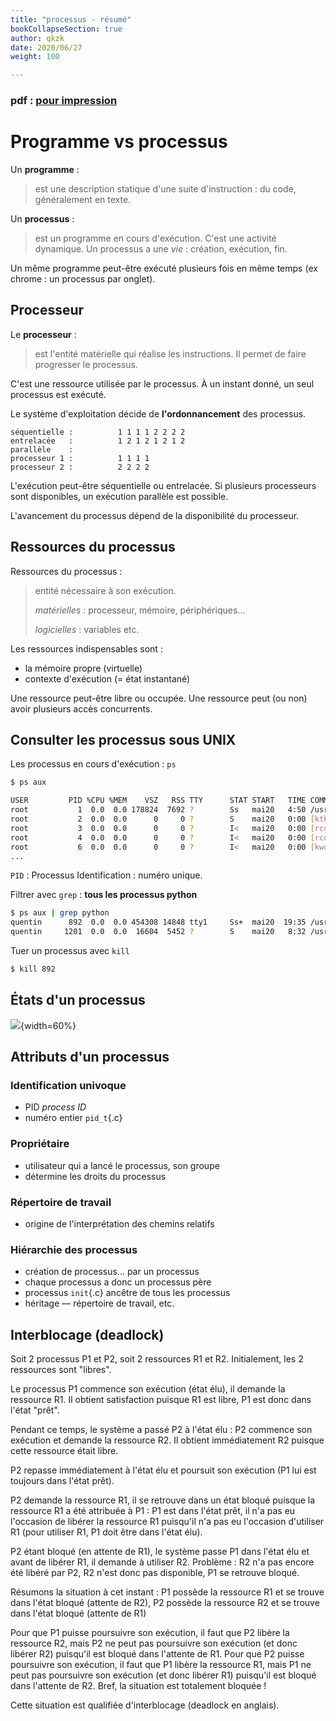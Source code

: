 ```yaml
---
title: "processus - résumé"
bookCollapseSection: true
author: qkzk
date: 2020/06/27
weight: 100

---
```



### pdf : [pour impression](/uploads/docnsitale/processus/resume_processus.pdf)

# Programme vs processus

Un **programme** :

>   est une description statique d'une suite d'instruction : du code, 
>   généralement en texte.


Un **processus** :

>  est un programme en cours d'exécution.
>  C'est une activité dynamique. Un processus a une _vie_ : création, exécution,
>  fin.

Un même programme peut-être exécuté plusieurs fois en même temps (ex chrome : 
un processus par onglet).

## Processeur

Le **processeur** :

> est l'entité matérielle qui réalise les instructions. Il permet de faire 
> progresser le processus.

C'est une ressource utilisée par le processus. À un instant donné, un seul 
processus est exécuté.

Le système d'exploitation décide de **l'ordonnancement** des processus.

```
séquentielle :          1 1 1 1 2 2 2 2
entrelacée   :          1 2 1 2 1 2 1 2
parallèle    : 
processeur 1 :          1 1 1 1
processeur 2 :          2 2 2 2
```

L'exécution peut-être séquentielle ou entrelacée.
Si plusieurs processeurs sont disponibles, un exécution parallèle est possible.

L'avancement du processus dépend de la disponibilité du processeur.

## Ressources du processus

Ressources du processus :

> entité nécessaire à son exécution.
>
> _matérielles_ : processeur, mémoire, périphériques...
>
> _logicielles_ : variables etc.


Les ressources indispensables sont :

* la mémoire propre (virtuelle)
* contexte d'exécution  (= état instantané)

Une ressource peut-être libre ou occupée. Une ressource peut (ou non) avoir
plusieurs accès concurrents.

## Consulter les processus sous UNIX

Les processus en cours d'exécution : `ps`

```sh
$ ps aux

USER         PID %CPU %MEM    VSZ   RSS TTY      STAT START   TIME COMMAND
root           1  0.0  0.0 178824  7692 ?        Ss   mai20   4:50 /usr/lib/systemd/systemd
root           2  0.0  0.0      0     0 ?        S    mai20   0:00 [kthreadd]
root           3  0.0  0.0      0     0 ?        I<   mai20   0:00 [rcu_gp]
root           4  0.0  0.0      0     0 ?        I<   mai20   0:00 [rcu_par_gp]
root           6  0.0  0.0      0     0 ?        I<   mai20   0:00 [kworker/0:0H-kblockd]
...
```

`PID` : Processus Identification : numéro unique.

Filtrer avec `grep` : **tous les processus python**

```sh
$ ps aux | grep python
quentin      892  0.0  0.0 454308 14848 tty1     Ss+  mai20  19:35 /usr/bin/python /home/quentin/prog1.py
quentin     1201  0.0  0.0  16604  5452 ?        S    mai20   8:32 /usr/bin/python /home/quentin/prog2.py
```

Tuer un processus avec `kill`

```sh
$ kill 892
```

## États d'un processus

![](fig/psst-4.png){width=60%}

## Attributs d'un processus

### Identification univoque
* PID _process ID_
* numéro entier `pid_t`{.c}

### Propriétaire
* utilisateur qui a lancé le processus, son groupe
* détermine les droits du processus

### Répertoire de travail
* origine de l'interprétation des chemins relatifs

### Hiérarchie des processus
* création de processus... par un processus
* chaque processus a donc un processus père
* processus `init`{.c} ancêtre de tous les processus
* héritage — répertoire de travail, etc.


## Interblocage (deadlock)


Soit 2 processus P1 et P2, soit 2 ressources R1 et R2. Initialement, les 2
ressources sont "libres". 

Le processus P1
commence son exécution (état élu), il demande la ressource R1. Il obtient
satisfaction puisque R1 est libre, P1 est donc dans l'état "prêt".

Pendant ce temps, le système a passé P2 à l'état élu : P2 commence son
exécution et demande la ressource R2. Il obtient immédiatement R2 puisque cette
ressource était libre. 

P2 repasse immédiatement à l'état élu et poursuit son
exécution (P1 lui est toujours dans l'état prêt). 

P2 demande la ressource R1,
il se retrouve dans un état bloqué puisque la ressource R1 a été attribuée à
P1 : P1 est dans l'état prêt, il n'a pas eu l'occasion de libérer la ressource
R1 puisqu'il n'a pas eu l'occasion d'utiliser R1 (pour utiliser R1, P1 doit
être dans l'état élu).

P2 étant bloqué (en attente de R1), le système passe P1
dans l'état élu et avant de libérer R1, il demande à utiliser R2. Problème : R2
n'a pas encore été libéré par P2, R2 n'est donc pas disponible, P1 se retrouve
bloqué.

Résumons la situation à cet instant : P1 possède la ressource R1 et se trouve
dans l'état bloqué (attente de R2), P2 possède la ressource R2 et se trouve
dans l'état bloqué (attente de R1)

Pour que P1 puisse poursuivre son exécution, il faut que P2 libère la ressource
R2, mais P2 ne peut pas poursuivre son exécution (et donc libérer R2) puisqu'il
est bloqué dans l'attente de R1. Pour que P2 puisse poursuivre son exécution,
il faut que P1 libère la ressource R1, mais P1 ne peut pas poursuivre son
exécution (et donc libérer R1) puisqu'il est bloqué dans l'attente de R2.
Bref, la situation est totalement bloquée !

Cette situation est qualifiée d'interblocage (deadlock en anglais).

